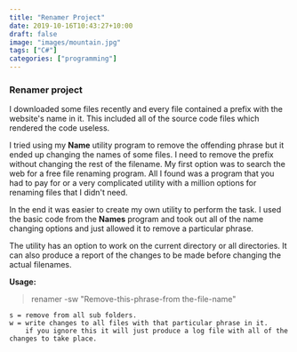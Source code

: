 ```yaml
---
title: "Renamer Project"
date: 2019-10-16T10:43:27+10:00
draft: false
image: "images/mountain.jpg"
tags: ["C#"]
categories: ["programming"]
---
```


### Renamer project

I downloaded some files recently and every file contained a prefix with the website's name in it. This included all of the source code files which rendered the code useless.

I tried using my **Name** utility program to remove the offending phrase but it ended up changing the names of some files. I need to remove the prefix without changing the rest of the filename. My first option was to search the web for a free file renaming program. All I found was a program that you had to pay for or a very complicated utility with a million options for renaming files that I didn't need.

In the end it was easier to create my own utility to perform the task. I used the basic code from the **Names** program and took out all of the name changing options and just allowed it to remove a particular phrase.

The utility has an option to work on the current directory or all directories. It can also produce a report of the changes to be made before changing the actual filenames.

**Usage:**

> renamer -sw "Remove-this-phrase-from the-file-name"

```
s = remove from all sub folders.
w = write changes to all files with that particular phrase in it.
    if you ignore this it will just produce a log file with all of the changes to take place.
```